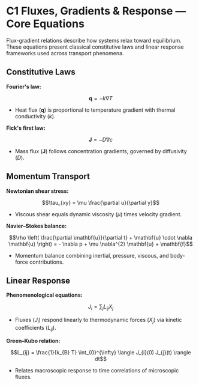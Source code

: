 # C1 Fluxes, Gradients & Response — Core Equations

Flux-gradient relations describe how systems relax toward equilibrium. These equations present classical constitutive laws and linear response frameworks used across transport phenomena.

## Constitutive Laws
**Fourier's law:**

$$\mathbf{q} = -k \nabla T$$

- Heat flux $(\mathbf{q})$ is proportional to temperature gradient with thermal conductivity $(k)$.

**Fick's first law:**

$$\mathbf{J} = -D \nabla c$$

- Mass flux $(\mathbf{J})$ follows concentration gradients, governed by diffusivity $(D)$.


## Momentum Transport
**Newtonian shear stress:**

$$\tau_{xy} = \mu \frac{\partial u}{\partial y}$$

- Viscous shear equals dynamic viscosity $(\mu)$ times velocity gradient.

**Navier–Stokes balance:**

$$\rho \left( \frac{\partial \mathbf{u}}{\partial t} + \mathbf{u} \cdot \nabla \mathbf{u} \right) = - \nabla p + \mu \nabla^{2} \mathbf{u} + \mathbf{f}$$

- Momentum balance combining inertial, pressure, viscous, and body-force contributions.


## Linear Response
**Phenomenological equations:**

$$J_{i} = \sum_{j} L_{ij} X_{j}$$

- Fluxes $(J_{i})$ respond linearly to thermodynamic forces $(X_{j})$ via kinetic coefficients $(L_{ij})$.

**Green–Kubo relation:**

$$L_{ij} = \frac{1}{k_{B} T} \int_{0}^{\infty} \langle J_{i}(0) J_{j}(t) \rangle dt$$

- Relates macroscopic response to time correlations of microscopic fluxes.
